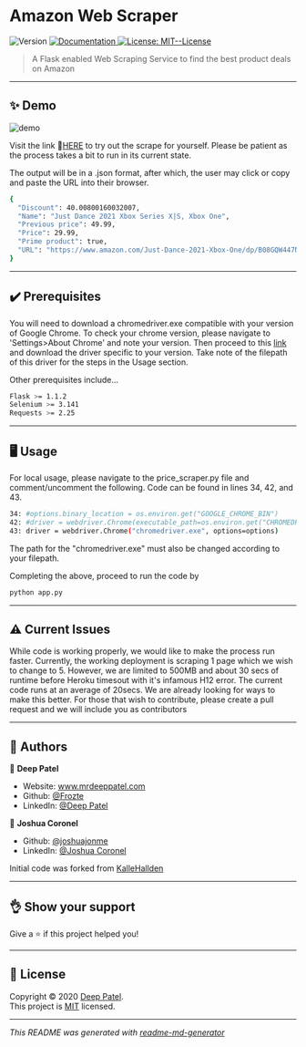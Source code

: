 <h1>Amazon Web Scraper</h1>
<p>
  <img alt="Version" src="https://img.shields.io/badge/version-1.0-blue.svg?cacheSeconds=2592000" />
  <a href="1" target="_blank">
    <img alt="Documentation" src="https://img.shields.io/badge/documentation-yes-brightgreen.svg" />
  </a>
  <a href="https://opensource.org/licenses/MIT" target="_blank">
    <img alt="License: MIT--License" src="https://img.shields.io/badge/License-MIT--License-yellow.svg" />
  </a>
</p>

>A Flask enabled Web Scraping Service to find the best product deals on Amazon
***

## ✨ Demo

<p>
  <img src="https://raw.githubusercontent.com/Frozte/AmazonWebScraper/main/demo.PNG" alt="demo"/>
</p>

Visit the link 🔗[HERE](https://amazonwebscraper.herokuapp.com/) to try out the scrape for yourself. Please be patient as the process takes a bit to run in its current state.

The output will be in a .json format, after which, the user may click or copy and paste the URL into their browser.

```sh
{
  "Discount": 40.00800160032007, 
  "Name": "Just Dance 2021 Xbox Series X|S, Xbox One", 
  "Previous price": 49.99, 
  "Price": 29.99, 
  "Prime product": true, 
  "URL": "https://www.amazon.com/Just-Dance-2021-Xbox-One/dp/B08GQW447N/ref=sr_1_16?dchild=1&keywords=xbox&qid=1606806822&sr=8-16"
}

```

***
## ✔️ Prerequisites

You will need to download a chromedriver.exe compatible with your version of Google Chrome. To check your chrome version, please navigate to 'Settings>About Chrome' and note your version. Then proceed to this [link](https://chromedriver.chromium.org/) and download the driver specific to your version. Take note of the filepath of this driver for the steps in the Usage section.

Other prerequisites include...

```sh
Flask >= 1.1.2
Selenium >= 3.141
Requests >= 2.25
```
***

## 🖥️ Usage

For local usage, please navigate to the price_scraper.py file and comment/uncomment the following. Code can be found in lines 34, 42, and 43.
```sh
34: #options.binary_location = os.environ.get("GOOGLE_CHROME_BIN")
42: #driver = webdriver.Chrome(executable_path=os.environ.get("CHROMEDRIVER_PATH"), options=options)
43: driver = webdriver.Chrome("chromedriver.exe", options=options)
```
The path for the "chromedriver.exe" must also be changed according to your filepath. 

Completing the above, proceed to run the code by 

```sh
python app.py
```
---
## ⚠️ Current Issues

While code is working properly, we would like to make the process run faster. Currently, the working deployment is scraping 1 page which we wish to change to 5. However, we are limited to 500MB and about 30 secs of runtime before Heroku timesout with it's infamous H12 error. The current code runs at an average of 20secs. We are already looking for ways to make this better. For those that wish to contribute, please create a pull request and we will include you as contributors

***
## 📖 Authors

👤 **Deep Patel**

* Website: www.mrdeeppatel.com
* Github: [@Frozte](https://github.com/Frozte)
* LinkedIn: [@Deep Patel](https://linkedin.com/in/deep-patel-79082494)

👤 **Joshua Coronel**

* Github: [@joshuajonme](https://github.com/joshuajonme)
* LinkedIn: [@Joshua Coronel](https://www.linkedin.com/in/joshuacoronel/)

Initial code was forked from [KalleHallden](https://github.com/KalleHallden/BlackFridayScrape)
***
## 👌 Show your support

Give a ⭐️ if this project helped you!
***
## 📝 License

Copyright © 2020 [Deep Patel](https://github.com/Frozte).<br />
This project is [MIT](https://github.com/Frozte/AmazonWebScraper/blob/main/LICENSE) licensed.

***
_This README was generated with [readme-md-generator](https://github.com/kefranabg/readme-md-generator)_